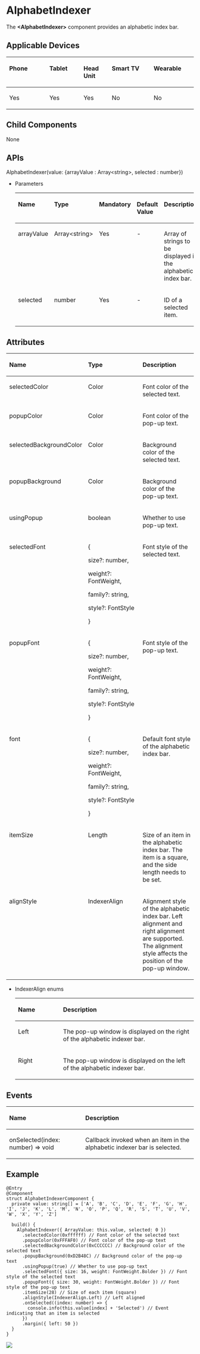 # AlphabetIndexer<a name="EN-US_TOPIC_0000001190892709"></a>

The  **<AlphabetIndexer\>**  component provides an alphabetic index bar.

## Applicable Devices<a name="section151761552181217"></a>

<a name="table857714145377"></a>
<table><thead align="left"><tr id="row55778146373"><th class="cellrowborder" valign="top" width="21.412300683371296%" id="mcps1.1.6.1.1"><p id="p7577141417376"><a name="p7577141417376"></a><a name="p7577141417376"></a>Phone</p>
</th>
<th class="cellrowborder" valign="top" width="18.21057960010124%" id="mcps1.1.6.1.2"><p id="p487719816463"><a name="p487719816463"></a><a name="p487719816463"></a>Tablet</p>
</th>
<th class="cellrowborder" valign="top" width="15.110098709187547%" id="mcps1.1.6.1.3"><p id="p127712344124"><a name="p127712344124"></a><a name="p127712344124"></a>Head Unit</p>
</th>
<th class="cellrowborder" valign="top" width="22.285497342444952%" id="mcps1.1.6.1.4"><p id="p135771614203720"><a name="p135771614203720"></a><a name="p135771614203720"></a>Smart TV</p>
</th>
<th class="cellrowborder" valign="top" width="22.981523664894965%" id="mcps1.1.6.1.5"><p id="p25772014133712"><a name="p25772014133712"></a><a name="p25772014133712"></a>Wearable</p>
</th>
</tr>
</thead>
<tbody><tr id="row8578151423715"><td class="cellrowborder" valign="top" width="21.412300683371296%" headers="mcps1.1.6.1.1 "><p id="p65782014203718"><a name="p65782014203718"></a><a name="p65782014203718"></a>Yes</p>
</td>
<td class="cellrowborder" valign="top" width="18.21057960010124%" headers="mcps1.1.6.1.2 "><p id="p148771182469"><a name="p148771182469"></a><a name="p148771182469"></a>Yes</p>
</td>
<td class="cellrowborder" valign="top" width="15.110098709187547%" headers="mcps1.1.6.1.3 "><p id="p197711344124"><a name="p197711344124"></a><a name="p197711344124"></a>Yes</p>
</td>
<td class="cellrowborder" valign="top" width="22.285497342444952%" headers="mcps1.1.6.1.4 "><p id="p45783141377"><a name="p45783141377"></a><a name="p45783141377"></a>No</p>
</td>
<td class="cellrowborder" valign="top" width="22.981523664894965%" headers="mcps1.1.6.1.5 "><p id="p11578161443718"><a name="p11578161443718"></a><a name="p11578161443718"></a>No</p>
</td>
</tr>
</tbody>
</table>

## Child Components<a name="section1437452132415"></a>

None

## APIs<a name="section6883949112416"></a>

AlphabetIndexer\(value: \{arrayValue : Array<string\>, selected : number\}\)

-   Parameters

    <a name="table10719114169"></a>
    <table><thead align="left"><tr id="row1571913410610"><th class="cellrowborder" valign="top" width="16.11%" id="mcps1.1.6.1.1"><p id="p87202043618"><a name="p87202043618"></a><a name="p87202043618"></a>Name</p>
    </th>
    <th class="cellrowborder" valign="top" width="17.75%" id="mcps1.1.6.1.2"><p id="p5720441466"><a name="p5720441466"></a><a name="p5720441466"></a>Type</p>
    </th>
    <th class="cellrowborder" valign="top" width="10.75%" id="mcps1.1.6.1.3"><p id="p147201241662"><a name="p147201241662"></a><a name="p147201241662"></a>Mandatory</p>
    </th>
    <th class="cellrowborder" valign="top" width="13.18%" id="mcps1.1.6.1.4"><p id="p187201141967"><a name="p187201141967"></a><a name="p187201141967"></a>Default Value</p>
    </th>
    <th class="cellrowborder" valign="top" width="42.21%" id="mcps1.1.6.1.5"><p id="p127201740612"><a name="p127201740612"></a><a name="p127201740612"></a>Description</p>
    </th>
    </tr>
    </thead>
    <tbody><tr id="row12720249611"><td class="cellrowborder" valign="top" width="16.11%" headers="mcps1.1.6.1.1 "><p id="p07201441569"><a name="p07201441569"></a><a name="p07201441569"></a>arrayValue</p>
    </td>
    <td class="cellrowborder" valign="top" width="17.75%" headers="mcps1.1.6.1.2 "><p id="p872084169"><a name="p872084169"></a><a name="p872084169"></a>Array&lt;string&gt;</p>
    </td>
    <td class="cellrowborder" valign="top" width="10.75%" headers="mcps1.1.6.1.3 "><p id="p16720134166"><a name="p16720134166"></a><a name="p16720134166"></a>Yes</p>
    </td>
    <td class="cellrowborder" valign="top" width="13.18%" headers="mcps1.1.6.1.4 "><p id="p12720746619"><a name="p12720746619"></a><a name="p12720746619"></a>-</p>
    </td>
    <td class="cellrowborder" valign="top" width="42.21%" headers="mcps1.1.6.1.5 "><p id="p137201841366"><a name="p137201841366"></a><a name="p137201841366"></a>Array of strings to be displayed in the alphabetic index bar.</p>
    </td>
    </tr>
    <tr id="row97201341367"><td class="cellrowborder" valign="top" width="16.11%" headers="mcps1.1.6.1.1 "><p id="p2072011415617"><a name="p2072011415617"></a><a name="p2072011415617"></a>selected</p>
    </td>
    <td class="cellrowborder" valign="top" width="17.75%" headers="mcps1.1.6.1.2 "><p id="p19720541461"><a name="p19720541461"></a><a name="p19720541461"></a>number</p>
    </td>
    <td class="cellrowborder" valign="top" width="10.75%" headers="mcps1.1.6.1.3 "><p id="p1272074565"><a name="p1272074565"></a><a name="p1272074565"></a>Yes</p>
    </td>
    <td class="cellrowborder" valign="top" width="13.18%" headers="mcps1.1.6.1.4 "><p id="p197206416614"><a name="p197206416614"></a><a name="p197206416614"></a>-</p>
    </td>
    <td class="cellrowborder" valign="top" width="42.21%" headers="mcps1.1.6.1.5 "><p id="p175915249324"><a name="p175915249324"></a><a name="p175915249324"></a>ID of a selected item.</p>
    </td>
    </tr>
    </tbody>
    </table>


## Attributes<a name="section3345133819557"></a>

<a name="table252174055416"></a>
<table><thead align="left"><tr id="row353940135411"><th class="cellrowborder" valign="top" width="33.333333333333336%" id="mcps1.1.4.1.1"><p id="p175318403545"><a name="p175318403545"></a><a name="p175318403545"></a>Name</p>
</th>
<th class="cellrowborder" valign="top" width="33.29332933293329%" id="mcps1.1.4.1.2"><p id="p453194014548"><a name="p453194014548"></a><a name="p453194014548"></a>Type</p>
</th>
<th class="cellrowborder" valign="top" width="33.373337333733375%" id="mcps1.1.4.1.3"><p id="p19531240145412"><a name="p19531240145412"></a><a name="p19531240145412"></a>Description</p>
</th>
</tr>
</thead>
<tbody><tr id="row125384035411"><td class="cellrowborder" valign="top" width="33.333333333333336%" headers="mcps1.1.4.1.1 "><p id="p88251916135916"><a name="p88251916135916"></a><a name="p88251916135916"></a>selectedColor</p>
</td>
<td class="cellrowborder" valign="top" width="33.29332933293329%" headers="mcps1.1.4.1.2 "><p id="p682413165594"><a name="p682413165594"></a><a name="p682413165594"></a>Color</p>
</td>
<td class="cellrowborder" valign="top" width="33.373337333733375%" headers="mcps1.1.4.1.3 "><p id="p580541616595"><a name="p580541616595"></a><a name="p580541616595"></a>Font color of the selected text.</p>
</td>
</tr>
<tr id="row1671818251594"><td class="cellrowborder" valign="top" width="33.333333333333336%" headers="mcps1.1.4.1.1 "><p id="p137181025105918"><a name="p137181025105918"></a><a name="p137181025105918"></a>popupColor</p>
</td>
<td class="cellrowborder" valign="top" width="33.29332933293329%" headers="mcps1.1.4.1.2 "><p id="p771872513599"><a name="p771872513599"></a><a name="p771872513599"></a>Color</p>
</td>
<td class="cellrowborder" valign="top" width="33.373337333733375%" headers="mcps1.1.4.1.3 "><p id="p17181625195912"><a name="p17181625195912"></a><a name="p17181625195912"></a>Font color of the pop-up text.</p>
</td>
</tr>
<tr id="row14513333208"><td class="cellrowborder" valign="top" width="33.333333333333336%" headers="mcps1.1.4.1.1 "><p id="p11513633007"><a name="p11513633007"></a><a name="p11513633007"></a>selectedBackgroundColor</p>
</td>
<td class="cellrowborder" valign="top" width="33.29332933293329%" headers="mcps1.1.4.1.2 "><p id="p25952011116"><a name="p25952011116"></a><a name="p25952011116"></a>Color</p>
</td>
<td class="cellrowborder" valign="top" width="33.373337333733375%" headers="mcps1.1.4.1.3 "><p id="p85097152069"><a name="p85097152069"></a><a name="p85097152069"></a>Background color of the selected text.</p>
</td>
</tr>
<tr id="row44901379019"><td class="cellrowborder" valign="top" width="33.333333333333336%" headers="mcps1.1.4.1.1 "><p id="p1349110379020"><a name="p1349110379020"></a><a name="p1349110379020"></a>popupBackground</p>
</td>
<td class="cellrowborder" valign="top" width="33.29332933293329%" headers="mcps1.1.4.1.2 "><p id="p349115372014"><a name="p349115372014"></a><a name="p349115372014"></a>Color</p>
</td>
<td class="cellrowborder" valign="top" width="33.373337333733375%" headers="mcps1.1.4.1.3 "><p id="p13491937208"><a name="p13491937208"></a><a name="p13491937208"></a>Background color of the pop-up text.</p>
</td>
</tr>
<tr id="row147815431002"><td class="cellrowborder" valign="top" width="33.333333333333336%" headers="mcps1.1.4.1.1 "><p id="p0782431019"><a name="p0782431019"></a><a name="p0782431019"></a>usingPopup</p>
</td>
<td class="cellrowborder" valign="top" width="33.29332933293329%" headers="mcps1.1.4.1.2 "><p id="p17786431508"><a name="p17786431508"></a><a name="p17786431508"></a>boolean</p>
</td>
<td class="cellrowborder" valign="top" width="33.373337333733375%" headers="mcps1.1.4.1.3 "><p id="p979174315010"><a name="p979174315010"></a><a name="p979174315010"></a>Whether to use pop-up text.</p>
</td>
</tr>
<tr id="row13515625712"><td class="cellrowborder" valign="top" width="33.333333333333336%" headers="mcps1.1.4.1.1 "><p id="p18515122516117"><a name="p18515122516117"></a><a name="p18515122516117"></a>selectedFont</p>
</td>
<td class="cellrowborder" valign="top" width="33.29332933293329%" headers="mcps1.1.4.1.2 "><p id="p176795164384"><a name="p176795164384"></a><a name="p176795164384"></a>{</p>
<p id="p1376855518379"><a name="p1376855518379"></a><a name="p1376855518379"></a>size?: number,</p>
<p id="p6403113203818"><a name="p6403113203818"></a><a name="p6403113203818"></a>weight?: FontWeight,</p>
<p id="p1723611203386"><a name="p1723611203386"></a><a name="p1723611203386"></a>family?: string,</p>
<p id="p1297992210382"><a name="p1297992210382"></a><a name="p1297992210382"></a>style?: FontStyle</p>
<p id="p195150250112"><a name="p195150250112"></a><a name="p195150250112"></a>}</p>
</td>
<td class="cellrowborder" valign="top" width="33.373337333733375%" headers="mcps1.1.4.1.3 "><p id="p145161525415"><a name="p145161525415"></a><a name="p145161525415"></a>Font style of the selected text.</p>
</td>
</tr>
<tr id="row17659646916"><td class="cellrowborder" valign="top" width="33.333333333333336%" headers="mcps1.1.4.1.1 "><p id="p116591464112"><a name="p116591464112"></a><a name="p116591464112"></a>popupFont</p>
</td>
<td class="cellrowborder" valign="top" width="33.29332933293329%" headers="mcps1.1.4.1.2 "><p id="p144261144103819"><a name="p144261144103819"></a><a name="p144261144103819"></a>{</p>
<p id="p127311850113819"><a name="p127311850113819"></a><a name="p127311850113819"></a>size?: number,</p>
<p id="p838045363820"><a name="p838045363820"></a><a name="p838045363820"></a>weight?: FontWeight,</p>
<p id="p12474195943811"><a name="p12474195943811"></a><a name="p12474195943811"></a>family?: string,</p>
<p id="p2352812392"><a name="p2352812392"></a><a name="p2352812392"></a>style?: FontStyle</p>
<p id="p1965944615113"><a name="p1965944615113"></a><a name="p1965944615113"></a>}</p>
</td>
<td class="cellrowborder" valign="top" width="33.373337333733375%" headers="mcps1.1.4.1.3 "><p id="p1265918467111"><a name="p1265918467111"></a><a name="p1265918467111"></a>Font style of the pop-up text.</p>
</td>
</tr>
<tr id="row85891259798"><td class="cellrowborder" valign="top" width="33.333333333333336%" headers="mcps1.1.4.1.1 "><p id="p15892593915"><a name="p15892593915"></a><a name="p15892593915"></a>font</p>
</td>
<td class="cellrowborder" valign="top" width="33.29332933293329%" headers="mcps1.1.4.1.2 "><p id="p57062514106"><a name="p57062514106"></a><a name="p57062514106"></a>{</p>
<p id="p870655181013"><a name="p870655181013"></a><a name="p870655181013"></a>size?: number,</p>
<p id="p67061355103"><a name="p67061355103"></a><a name="p67061355103"></a>weight?: FontWeight,</p>
<p id="p1370619516107"><a name="p1370619516107"></a><a name="p1370619516107"></a>family?: string,</p>
<p id="p0706754104"><a name="p0706754104"></a><a name="p0706754104"></a>style?: FontStyle</p>
<p id="p19706115151018"><a name="p19706115151018"></a><a name="p19706115151018"></a>}</p>
</td>
<td class="cellrowborder" valign="top" width="33.373337333733375%" headers="mcps1.1.4.1.3 "><p id="p65896597914"><a name="p65896597914"></a><a name="p65896597914"></a>Default font style of the alphabetic index bar.</p>
</td>
</tr>
<tr id="row627018105212"><td class="cellrowborder" valign="top" width="33.333333333333336%" headers="mcps1.1.4.1.1 "><p id="p14270710423"><a name="p14270710423"></a><a name="p14270710423"></a>itemSize</p>
</td>
<td class="cellrowborder" valign="top" width="33.29332933293329%" headers="mcps1.1.4.1.2 "><p id="p12702010529"><a name="p12702010529"></a><a name="p12702010529"></a>Length</p>
</td>
<td class="cellrowborder" valign="top" width="33.373337333733375%" headers="mcps1.1.4.1.3 "><p id="p32704106216"><a name="p32704106216"></a><a name="p32704106216"></a>Size of an item in the alphabetic index bar. The item is a square, and the side length needs to be set.</p>
</td>
</tr>
<tr id="row19921412201510"><td class="cellrowborder" valign="top" width="33.333333333333336%" headers="mcps1.1.4.1.1 "><p id="p19331211153"><a name="p19331211153"></a><a name="p19331211153"></a>alignStyle</p>
</td>
<td class="cellrowborder" valign="top" width="33.29332933293329%" headers="mcps1.1.4.1.2 "><p id="p11931912131517"><a name="p11931912131517"></a><a name="p11931912131517"></a>IndexerAlign</p>
</td>
<td class="cellrowborder" valign="top" width="33.373337333733375%" headers="mcps1.1.4.1.3 "><p id="p17931121156"><a name="p17931121156"></a><a name="p17931121156"></a>Alignment style of the alphabetic index bar. Left alignment and right alignment are supported. The alignment style affects the position of the pop-up window.</p>
</td>
</tr>
</tbody>
</table>

-   IndexerAlign enums

    <a name="table596619517127"></a>
    <table><thead align="left"><tr id="row396620514126"><th class="cellrowborder" valign="top" width="25.2%" id="mcps1.1.3.1.1"><p id="p20966155121218"><a name="p20966155121218"></a><a name="p20966155121218"></a>Name</p>
    </th>
    <th class="cellrowborder" valign="top" width="74.8%" id="mcps1.1.3.1.2"><p id="p169661450121"><a name="p169661450121"></a><a name="p169661450121"></a>Description</p>
    </th>
    </tr>
    </thead>
    <tbody><tr id="row1596655131217"><td class="cellrowborder" valign="top" width="25.2%" headers="mcps1.1.3.1.1 "><p id="p59668519127"><a name="p59668519127"></a><a name="p59668519127"></a>Left</p>
    </td>
    <td class="cellrowborder" valign="top" width="74.8%" headers="mcps1.1.3.1.2 "><p id="p1096620514121"><a name="p1096620514121"></a><a name="p1096620514121"></a>The pop-up window is displayed on the right of the alphabetic indexer bar.</p>
    </td>
    </tr>
    <tr id="row11966195101215"><td class="cellrowborder" valign="top" width="25.2%" headers="mcps1.1.3.1.1 "><p id="p696618521215"><a name="p696618521215"></a><a name="p696618521215"></a>Right</p>
    </td>
    <td class="cellrowborder" valign="top" width="74.8%" headers="mcps1.1.3.1.2 "><p id="p99677591211"><a name="p99677591211"></a><a name="p99677591211"></a>The pop-up window is displayed on the left of the alphabetic indexer bar.</p>
    </td>
    </tr>
    </tbody>
    </table>


## Events<a name="section12808326678"></a>

<a name="table268mcpsimp"></a>
<table><thead align="left"><tr id="row274mcpsimp"><th class="cellrowborder" valign="top" width="40.6%" id="mcps1.1.3.1.1"><p id="p276mcpsimp"><a name="p276mcpsimp"></a><a name="p276mcpsimp"></a>Name</p>
</th>
<th class="cellrowborder" valign="top" width="59.4%" id="mcps1.1.3.1.2"><p id="p280mcpsimp"><a name="p280mcpsimp"></a><a name="p280mcpsimp"></a>Description</p>
</th>
</tr>
</thead>
<tbody><tr id="row281mcpsimp"><td class="cellrowborder" valign="top" width="40.6%" headers="mcps1.1.3.1.1 "><p id="p283mcpsimp"><a name="p283mcpsimp"></a><a name="p283mcpsimp"></a>onSelected(index: number) =&gt; void</p>
</td>
<td class="cellrowborder" valign="top" width="59.4%" headers="mcps1.1.3.1.2 "><p id="p287mcpsimp"><a name="p287mcpsimp"></a><a name="p287mcpsimp"></a>Callback invoked when an item in the alphabetic indexer bar is selected.</p>
</td>
</tr>
</tbody>
</table>

## Example<a name="section11665132318294"></a>

```
@Entry
@Component
struct AlphabetIndexerComponent {
  private value: string[] = ['A', 'B', 'C', 'D', 'E', 'F', 'G', 'H', 'I', 'J', 'K', 'L', 'M', 'N', 'O', 'P', 'Q', 'R', 'S', 'T', 'U', 'V', 'W', 'X', 'Y', 'Z']

  build() {
    AlphabetIndexer({ ArrayValue: this.value, selected: 0 })
      .selectedColor(0xffffff) // Font color of the selected text
      .popupColor(0xFFFAF0) // Font color of the pop-up text
      .selectedBackgroundColor(0xCCCCCC) // Background color of the selected text
      .popupBackground(0xD2B48C) // Background color of the pop-up text
      .usingPopup(true) // Whether to use pop-up text
      .selectedFont({ size: 16, weight: FontWeight.Bolder }) // Font style of the selected text
      .popupFont({ size: 30, weight: FontWeight.Bolder }) // Font style of the pop-up text
      .itemSize(28) // Size of each item (square)
      .alignStyle(IndexerAlign.Left) // Left aligned
      .onSelected((index: number) => {
        console.info(this.value[index] + 'Selected') // Event indicating that an item is selected
      })
      .margin({ left: 50 })
  }
}
```

![](figures/alphabetindexer.gif)

